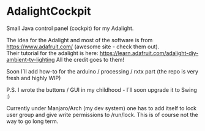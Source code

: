 # AdalightCockpit

Small Java control panel (cockpit) for my Adalight.

The idea for the Adalight and most of the software is from https://www.adafruit.com/ (awesome site - check them out).  
Their tutorial for the adalight is here: https://learn.adafruit.com/adalight-diy-ambient-tv-lighting
All the credit goes to them!

Soon I´ll add how-to for the arduino / processing / rxtx part
(the repo is very fresh and highly WIP)

P.S. I wrote the buttons / GUI in my childhood - I´ll soon upgrade it to Swing :) 

Currently under Manjaro/Arch (my dev system) one has to add itself to lock user group and give write permissions to /run/lock.
This is of course not the way to go long term.